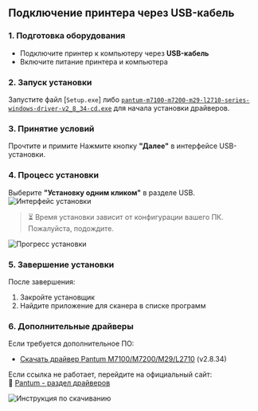 ## Подключение принтера через USB-кабель

### 1. Подготовка оборудования
- Подключите принтер к компьютеру через **USB-кабель**
- Включите питание принтера и компьютера

### 2. Запуск установки
Запустите файл [`Setup.exe`] либо [`pantum-m7100-m7200-m29-l2710-series-windows-driver-v2_8_34-cd.exe`](#) для начала установки драйверов.

### 3. Принятие условий
Прочтите и примите
Нажмите кнопку **"Далее"** в интерфейсе USB-установки.

### 4. Процесс установки

Выберите **"Установку одним кликом"** в разделе USB. 
![Интерфейс установки](https://github.com/user-attachments/assets/c31bb37d-8af2-4099-877e-08b510afb2eb)

> ⏳ Время установки зависит от конфигурации вашего ПК. Пожалуйста, подождите.

![Прогресс установки](https://github.com/user-attachments/assets/4ae11568-3eb9-4285-ac47-edb110441d9e)

### 5. Завершение установки
После завершения:
1. Закройте установщик
2. Найдите приложение для сканера в списке программ

### 6. Дополнительные драйверы
Если требуется дополнительное ПО:
- [Скачать драйвер Pantum M7100/M7200/M29/L2710](https://www.pantum.ru/wp-content/uploads/2025/02/pantum-m7100-m7200-m29-l2710-series-windows-driver-v2_8_34-cd.exe) (v2.8.34)

Если ссылка не работает, перейдите на официальный сайт:  
🔗 [Pantum - раздел драйверов](https://www.pantum.ru/service-and-support/driver/)

![Инструкция по скачиванию](https://github.com/user-attachments/assets/49465f8c-f57d-4b6f-a5f2-529caf791bf4)
